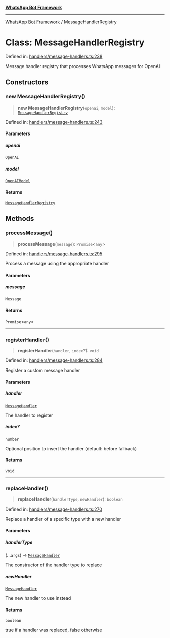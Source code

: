 [**WhatsApp Bot Framework**](../README.md)

***

[WhatsApp Bot Framework](../globals.md) / MessageHandlerRegistry

# Class: MessageHandlerRegistry

Defined in: [handlers/message-handlers.ts:238](https://github.com/green-api/whatsapp-chatgpt-js/blob/a8d23283a95688db13d271291301a016d80fdc7a/src/handlers/message-handlers.ts#L238)

Message handler registry that processes WhatsApp messages for OpenAI

## Constructors

### new MessageHandlerRegistry()

> **new MessageHandlerRegistry**(`openai`, `model`): [`MessageHandlerRegistry`](MessageHandlerRegistry.md)

Defined in: [handlers/message-handlers.ts:243](https://github.com/green-api/whatsapp-chatgpt-js/blob/a8d23283a95688db13d271291301a016d80fdc7a/src/handlers/message-handlers.ts#L243)

#### Parameters

##### openai

`OpenAI`

##### model

[`OpenAIModel`](../type-aliases/OpenAIModel.md)

#### Returns

[`MessageHandlerRegistry`](MessageHandlerRegistry.md)

## Methods

### processMessage()

> **processMessage**(`message`): `Promise`\<`any`\>

Defined in: [handlers/message-handlers.ts:295](https://github.com/green-api/whatsapp-chatgpt-js/blob/a8d23283a95688db13d271291301a016d80fdc7a/src/handlers/message-handlers.ts#L295)

Process a message using the appropriate handler

#### Parameters

##### message

`Message`

#### Returns

`Promise`\<`any`\>

***

### registerHandler()

> **registerHandler**(`handler`, `index`?): `void`

Defined in: [handlers/message-handlers.ts:284](https://github.com/green-api/whatsapp-chatgpt-js/blob/a8d23283a95688db13d271291301a016d80fdc7a/src/handlers/message-handlers.ts#L284)

Register a custom message handler

#### Parameters

##### handler

[`MessageHandler`](../interfaces/MessageHandler.md)

The handler to register

##### index?

`number`

Optional position to insert the handler (default: before fallback)

#### Returns

`void`

***

### replaceHandler()

> **replaceHandler**(`handlerType`, `newHandler`): `boolean`

Defined in: [handlers/message-handlers.ts:270](https://github.com/green-api/whatsapp-chatgpt-js/blob/a8d23283a95688db13d271291301a016d80fdc7a/src/handlers/message-handlers.ts#L270)

Replace a handler of a specific type with a new handler

#### Parameters

##### handlerType

(...`args`) => [`MessageHandler`](../interfaces/MessageHandler.md)

The constructor of the handler type to replace

##### newHandler

[`MessageHandler`](../interfaces/MessageHandler.md)

The new handler to use instead

#### Returns

`boolean`

true if a handler was replaced, false otherwise
